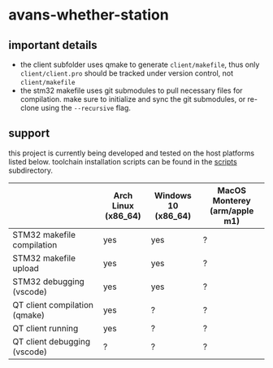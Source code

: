 # avans-whether-station

## important details

- the client subfolder uses qmake to generate `client/makefile`, thus only
  `client/client.pro` should be tracked under version control, not
  `client/makefile`
- the stm32 makefile uses git submodules to pull necessary files for
  compilation. make sure to initialize and sync the git submodules, or re-clone
  using the `--recursive` flag.

## support

this project is currently being developed and tested on the host platforms
listed below. toolchain installation scripts can be found in the
[scripts](scripts) subdirectory.

||Arch Linux<br>(x86_64)|Windows 10<br>(x86_64)|MacOS Monterey<br>(arm/apple m1)|
|-|-|-|-|
|STM32 makefile compilation|yes|yes|?|
|STM32 makefile upload|yes|yes|?|
|STM32 debugging (vscode)|yes|yes|?|
|QT client compilation (qmake)|yes|?|?|
|QT client running|yes|?|?|
|QT client debugging (vscode)|?|?|?|

